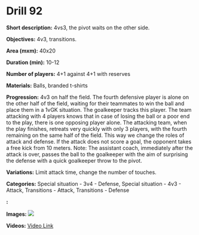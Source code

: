 # Drill 92

**Short description:**
4vs3, the pivot waits on the other side.

**Objectives:**
4v3, transitions.

**Area (mxm):**
40x20

**Duration (min):**
10-12

**Number of players:**
4+1 against 4+1 with reserves

**Materials:**
Balls, branded t-shirts

**Progression:**
4v3 on half the field. The fourth defensive player is alone on the other half of the field, waiting for their teammates to win the ball and place them in a 1vGK situation. The goalkeeper tracks this player. The team attacking with 4 players knows that in case of losing the ball or a poor end to the play, there is one opposing player alone. The attacking team, when the play finishes, retreats very quickly with only 3 players, with the fourth remaining on the same half of the field. This way we change the roles of attack and defense. If the attack does not score a goal, the opponent takes a free kick from 10 meters. Note: The assistant coach, immediately after the attack is over, passes the ball to the goalkeeper with the aim of surprising the defense with a quick goalkeeper throw to the pivot.

**Variations:**
Limit attack time, change the number of touches.

**Categories:**
Special situation - 3v4 - Defense, Special situation - 4v3 - Attack, Transitions - Attack, Transitions - Defense

**:**


**Images:**
![](https://www.coachingfutsal.com/\images\de8d97e6da2b42c4834334cfd2896ddc53bb0f36e94ed0e3f3248d31c03dcd1aea71ffa64bcf9d2ac57f89268d8b5e252bed1210c47b07f9bb31cc788e4538a84db20e3d7ae09.jpg)

**Videos:**
[Video Link](https://www.youtube.com/embed/UkYUFHye5Qc)

